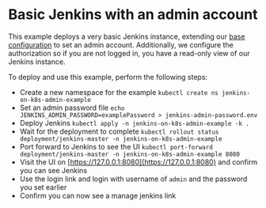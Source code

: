 # Basic Jenkins with an admin account
This example deploys a very basic Jenkins instance, extending our [base configuration](../../base/README.md) to set an admin account. Additionally, we configure the authorization so if you are not logged in, you have a read-only view of our Jenkins instance.

To deploy and use this example, perform the following steps:
 * Create a new namespace for the example `kubectl create ns jenkins-on-k8s-admin-example`
 * Set an admin password file `echo JENKINS_ADMIN_PASSWORD=examplePassword > jenkins-admin-password.env`
 * Deploy Jenkins `kubectl apply -n jenkins-on-k8s-admin-example -k .`
 * Wait for the deployment to complete `kubectl rollout status deployment/jenkins-master -n jenkins-on-k8s-admin-example`
 * Port forward to Jenkins to see the UI `kubectl port-forward deployment/jenkins-master -n jenkins-on-k8s-admin-example 8080`
 * Visit the UI on [https://127.0.0.1:8080](https://127.0.0.1:8080) and confirm you can see Jenkins
 * Use the login link and login with username of `admin` and the password you set earlier
 * Confirm you can now see a manage jenkins link
